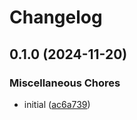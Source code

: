 # Changelog

## 0.1.0 (2024-11-20)


### Miscellaneous Chores

* initial ([ac6a739](https://github.com/opzkit/terraform-aws-k8s-addons-grafana-k8s-monitoring/commit/ac6a73988d5c34db5a35db64ec404be15584f599))
